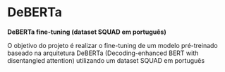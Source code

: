 # DeBERTa
**DeBERTa fine-tuning (dataset SQUAD em português)**

O objetivo do projeto é realizar o fine-tuning de um modelo pré-treinado baseado na arquitetura DeBERTa (Decoding-enhanced BERT with disentangled attention) utilizando um dataset SQUAD em português

